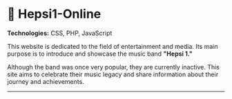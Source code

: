 # 🎵 Hepsi1-Online

**Technologies:** CSS, PHP, JavaScript

This website is dedicated to the field of entertainment and media. Its main purpose is to introduce and showcase the music band **"Hepsi 1."**

Although the band was once very popular, they are currently inactive. This site aims to celebrate their music legacy and share information about their journey and achievements.

---

